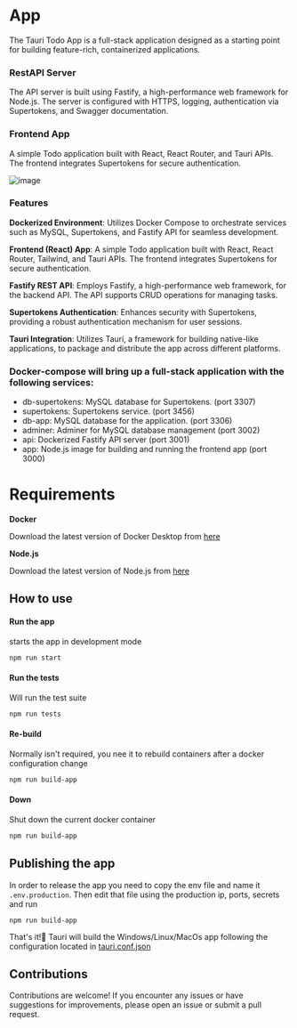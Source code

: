 # App

The Tauri Todo App is a full-stack application designed as a starting point for building feature-rich, containerized applications. 

### RestAPI Server
The API server is built using Fastify, a high-performance web framework for Node.js. The server is configured with HTTPS, logging, authentication via Supertokens, and Swagger documentation.

### Frontend App
A simple Todo application built with React, React Router, and Tauri APIs. The frontend integrates Supertokens for secure authentication.

![image](https://github.com/erikyo/tauri-app-starter/assets/8550908/cf8266e5-6b78-43a6-b468-e09bc3cdc86a)

### Features

**Dockerized Environment**: Utilizes Docker Compose to orchestrate services such as MySQL, Supertokens, and Fastify API for seamless development.

**Frontend (React) App**: A simple Todo application built with React, React Router, Tailwind, and Tauri APIs. The frontend integrates Supertokens for secure authentication.

**Fastify REST API**: Employs Fastify, a high-performance web framework, for the backend API. The API supports CRUD operations for managing tasks.

**Supertokens Authentication**: Enhances security with Supertokens, providing a robust authentication mechanism for user sessions.

**Tauri Integration**: Utilizes Tauri, a framework for building native-like applications, to package and distribute the app across different platforms.


### Docker-compose will bring up a full-stack application with the following services:

- db-supertokens: MySQL database for Supertokens. (port 3307)
- supertokens: Supertokens service. (port 3456)
- db-app: MySQL database for the application. (port 3306)
- adminer: Adminer for MySQL database management (port 3002)
- api: Dockerized Fastify API server (port 3001)
- app: Node.js image for building and running the frontend app (port 3000)

# Requirements

**Docker**

Download the latest version of Docker Desktop from [here](https://www.docker.com/products/docker-desktop)

**Node.js**

Download the latest version of Node.js from [here](https://nodejs.org/en/download/)

## How to use

#### Run the app

starts the app in development mode

```bash 
npm run start
```

#### Run the tests

Will run the test suite

```bash 
npm run tests
```

#### Re-build 

Normally isn't required, you nee it to rebuild containers after a docker configuration change

```bash
npm run build-app
```

#### Down

Shut down the current docker container

```bash
npm run build-app
```

## Publishing the app

In order to release the app you need to copy the env file and name it `.env.production`. Then edit that file using the production ip, ports, secrets and run 

`
npm run build-app
`

That's it!🎉 Tauri will build the Windows/Linux/MacOs app following the configuration located in [tauri.conf.json](https://github.com/erikyo/tauri-app-starter/blob/master/app/src-tauri/tauri.conf.json)

## Contributions

Contributions are welcome! If you encounter any issues or have suggestions for improvements, please open an issue or submit a pull request.


